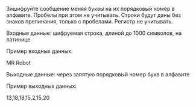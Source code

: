 Зишифруйте сообщение меняя буквы на их порядковый номер в алфавите. Пробелы при этом не учитывать. Строки будут даны без знаков препинания, только с пробелами. Регистр не учитывать. 

Входные данные: шифруемая строка, длиной до 1000 символов, на латинице

Пример входных данных: 

MR Robot

Выходные данные: через запятую порядковый номер букв в алфавите

Пример выходных данных: 

13,18,18,15,2,15,20